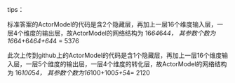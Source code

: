 tips：



标准答案的ActorModel的代码是含2个隐藏层，再加上一层16个维度输入层，一层4个维度的输出层，故ActorModel的网络结构为 16*64*64*4，
 其参数个数为16*64+64*64+64*4 = 5376
 
 此次上传到github上的ActorModel的代码是含1个隐藏层，再加上一层16个维度输入层，一层5个维度的输出层，一层4个维度的转化层，故ActorModel的网络结构为 16*100*5*4，
 其参数个数为16*100+100*5+5*4= 2120

      
       
